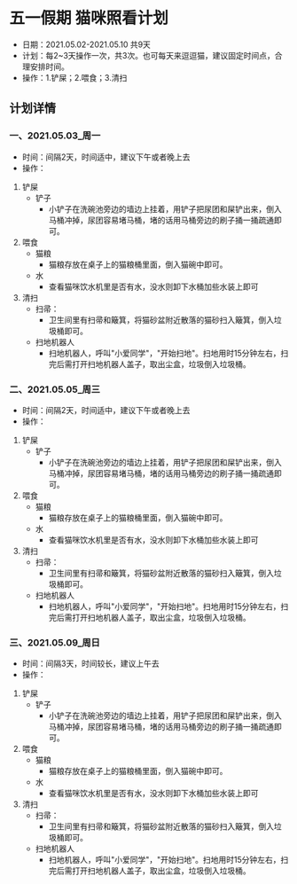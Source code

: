 
# 五一假期 猫咪照看计划
* 日期：2021.05.02-2021.05.10 共9天
* 计划：每2~3天操作一次，共3次。也可每天来逗逗猫，建议固定时间点，合理安排时间。
* 操作：1.铲屎；2.喂食；3.清扫

## 计划详情
### 一、2021.05.03_周一
* 时间：间隔2天，时间适中，建议下午或者晚上去
* 操作：
1. 铲屎
   * 铲子
     * 小铲子在洗碗池旁边的墙边上挂着，用铲子把尿团和屎铲出来，倒入马桶冲掉，尿团容易堵马桶，堵的话用马桶旁边的刷子捅一捅疏通即可。
2. 喂食
   * 猫粮
     * 猫粮存放在桌子上的猫粮桶里面，倒入猫碗中即可。
   * 水
     * 查看猫咪饮水机里是否有水，没水则卸下水桶加些水装上即可
3. 清扫
   *  扫帚：
      *  卫生间里有扫帚和簸箕，将猫砂盆附近散落的猫砂扫入簸箕，倒入垃圾桶即可。
   *  扫地机器人
        * 扫地机器人，呼叫"小爱同学"，"开始扫地"。扫地用时15分钟左右，扫完后需打开扫地机器人盖子，取出尘盒，垃圾倒入垃圾桶。

### 二、2021.05.05_周三
* 时间：间隔2天，时间适中，建议下午或者晚上去
* 操作：
1. 铲屎
   * 铲子
     * 小铲子在洗碗池旁边的墙边上挂着，用铲子把尿团和屎铲出来，倒入马桶冲掉，尿团容易堵马桶，堵的话用马桶旁边的刷子捅一捅疏通即可。
2. 喂食
   * 猫粮
     * 猫粮存放在桌子上的猫粮桶里面，倒入猫碗中即可。
   * 水
     * 查看猫咪饮水机里是否有水，没水则卸下水桶加些水装上即可
3. 清扫
   *  扫帚：
      *  卫生间里有扫帚和簸箕，将猫砂盆附近散落的猫砂扫入簸箕，倒入垃圾桶即可。
   *  扫地机器人
        * 扫地机器人，呼叫"小爱同学"，"开始扫地"。扫地用时15分钟左右，扫完后需打开扫地机器人盖子，取出尘盒，垃圾倒入垃圾桶。

### 三、2021.05.09_周日
* 时间：间隔3天，时间较长，建议上午去
* 操作：
1. 铲屎
   * 铲子
     * 小铲子在洗碗池旁边的墙边上挂着，用铲子把尿团和屎铲出来，倒入马桶冲掉，尿团容易堵马桶，堵的话用马桶旁边的刷子捅一捅疏通即可。
2. 喂食
   * 猫粮
     * 猫粮存放在桌子上的猫粮桶里面，倒入猫碗中即可。
   * 水
     * 查看猫咪饮水机里是否有水，没水则卸下水桶加些水装上即可
3. 清扫
   *  扫帚：
      *  卫生间里有扫帚和簸箕，将猫砂盆附近散落的猫砂扫入簸箕，倒入垃圾桶即可。
   *  扫地机器人
        * 扫地机器人，呼叫"小爱同学"，"开始扫地"。扫地用时15分钟左右，扫完后需打开扫地机器人盖子，取出尘盒，垃圾倒入垃圾桶。

